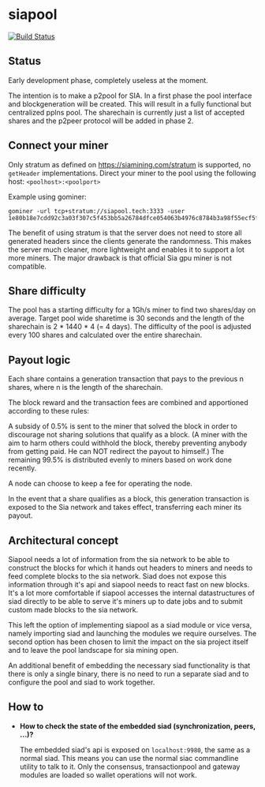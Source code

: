 # siapool


[![Build Status](https://travis-ci.org/siapool/p2pool.svg?branch=master)](https://travis-ci.org/siapool/p2pool)

## Status

Early development phase, completely useless at the moment.

The intention is to make a p2pool for SIA. In a first phase the pool interface and blockgeneration will be created. This will result in a fully functional but centralized pplns pool. The sharechain is currently just a list of accepted shares and the p2peer protocol will be added in phase 2.

## Connect your miner

Only stratum as defined on https://siamining.com/stratum is supported, no `getHeader` implementations.
Direct your miner to the pool using the following host: `<poolhost>:<poolport>`

Example using gominer:
```
gominer -url tcp+stratum://siapool.tech:3333 -user 1e80b18e7cdd92c3a03f307c5f453bb5a26784dfce054063b4976c8784b3a98f55ecf5f59627
```

The benefit of using stratum is that the server does not need to store all generated headers since the clients generate the randomness. This makes the server much cleaner, more lightweight and enables it to support a lot more miners. The major drawback is that official Sia gpu miner is not compatible.

## Share difficulty

The pool has a starting difficulty for a 1Gh/s miner to find two shares/day on average. Target pool wide sharetime is 30 seconds and the length of the sharechain is 2 * 1440 * 4 (= 4 days). The difficulty of the pool is adjusted every 100 shares and calculated over the entire sharechain.

## Payout logic

Each share contains a generation transaction that pays to the previous n shares, where n is the length of the sharechain.

The block reward and the transaction fees are combined and apportioned according to these rules:

A subsidy of 0.5% is sent to the miner that solved the block in order to discourage not sharing solutions that qualify as a block. (A miner with the aim to harm others could withhold the block, thereby preventing anybody from getting paid. He can NOT redirect the payout to himself.) The remaining 99.5% is distributed evenly to miners based on work done recently.

A node can choose to keep a fee for operating the node.

In the event that a share qualifies as a block, this generation transaction is exposed to the Sia network and takes effect, transferring each miner its payout.


## Architectural concept

Siapool needs a lot of information from the sia network to be able to construct the blocks for which it hands out headers to miners and needs to feed complete blocks to the sia network. Siad does not expose this information through it's api and siapool needs to react fast on new blocks. It's a lot more comfortable if siapool accesses the internal datastructures of siad directly to be able to serve it's miners up to date jobs and to submit custom made blocks to the sia network.

This left the option of implementing siapool as a siad module or vice versa, namely importing siad and launching the modules we require ourselves. The second option has been chosen to limit the impact on the sia project itself and to leave the pool landscape for sia mining open.

An additional benefit of embedding the necessary siad functionality is that there is only a single binary, there is no need to run a separate siad and to configure the pool and siad to work together.

## How to

* **How to check the state of the embedded siad (synchronization, peers, ...)?**

  The embedded siad's api is exposed on `localhost:9980`, the same as a normal siad. This means you can use the normal siac commandline utility to talk to it. Only the consensus, transactionpool and gateway modules are loaded so wallet operations will not work.

